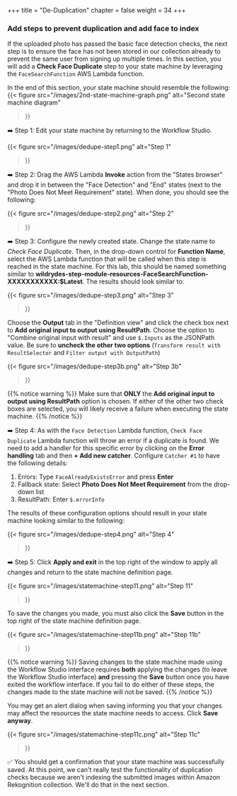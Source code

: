 +++
title = "De-Duplication"
chapter = false
weight = 34
+++

### Add steps to prevent duplication and add face to index

If the uploaded photo has passed the basic face detection checks, the next step is to ensure the face has not been stored in our collection already to prevent the same user from signing up multiple times. In this section, you will add a **Check Face Duplicate** step to your state machine by leveraging the `FaceSearchFunction` AWS Lambda function.

In the end of this section, your state machine should resemble the following:
{{< figure
	src="/images/2nd-state-machine-graph.png"
	alt="Second state machine diagram"
>}}

➡️ Step 1: Edit your state machine by returning to the Workflow Studio.

{{< figure
	src="/images/dedupe-step1.png"
	alt="Step 1"
>}}

➡️ Step 2: Drag the AWS Lambda **Invoke** action from the "States browser" and drop it in between the "Face Detection" and "End" states (next to the "Photo Does Not Meet Requirement" state). When done, you should see the following:

{{< figure
	src="/images/dedupe-step2.png"
	alt="Step 2"
>}}

➡️ Step 3: Configure the newly created state. Change the state name to *Check Face Duplicate*. Then, in the drop-down control for **Function Name**, select the AWS Lambda function that will be called when this step is reached in the state machine. For this lab, this should be named something similar to **wildrydes-step-module-resources-FaceSearchFunction-XXXXXXXXXXX:$Latest**. The results should look similar to:

{{< figure
	src="/images/dedupe-step3.png"
	alt="Step 3"
>}}

Choose the **Output** tab in the "Definition view" and click the check box next to **Add original input to output using ResultPath**. Choose the option to "Combine original input with result" and use `$.Inputs` as the JSONPath value. Be sure to **uncheck the other two options** (`Transform result with ResultSelector` and `Filter output with OutputPath`)

{{< figure
	src="/images/dedupe-step3b.png"
	alt="Step 3b"
>}}

{{% notice warning %}}
Make sure that **ONLY** the **Add original input to output using ResultPath** option is chosen. If either of the other two check boxes are selected, you will likely receive a failure when executing the state machine.
{{% /notice %}}


➡️ Step 4: As with the `Face Detection` Lambda function, `Check Face Duplicate` Lambda function will throw an error if a duplicate is found. We need to add a handler for this specific error by clicking on the **Error handling** tab and then **+ Add new catcher**. Configure `Catcher #1` to have the following details:

1. Errors: Type `FaceAlreadyExistsError` and press **Enter**
1. Fallback state: Select **Photo Does Not Meet Requirement** from the drop-down list
1. ResultPath: Enter `$.errorInfo`

The results of these configuration options should result in your state machine looking similar to the following:

{{< figure
	src="/images/dedupe-step4.png"
	alt="Step 4"
>}}

➡️ Step 5: Click **Apply and exit** in the top right of the window to apply all changes and return to the state machine definition page.

{{< figure
	src="/images/statemachine-step11.png"
	alt="Step 11"
>}}

To save the changes you made, you must also click the **Save** button in the top right of the state machine definition page.


{{< figure
	src="/images/statemachine-step11b.png"
	alt="Step 11b"
>}}

{{% notice warning %}}
Saving changes to the state machine made using the Workflow Studio interface requires **both** applying the changes (to leave the Workflow Studio interface) **and** pressing the **Save** button once you have exited the workflow interface. If you fail to do either of these steps, the changes made to the state machine will not be saved.
{{% /notice %}}

You may get an alert dialog when saving informing you that your changes may affect the resources the state machine needs to access. Click **Save anyway**.

{{< figure
	src="/images/statemachine-step11c.png"
	alt="Step 11c"
>}}

:white_check_mark: You should get a confirmation that your state machine was successfully saved. At this point, we can't really test the functionality of duplication checks because we aren't indexing the submitted images within Amazon Rekognition collection. We'll do that in the next section.
